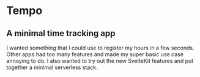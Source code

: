 # Tempo

## A minimal time tracking app

I wanted something that I could use to register my hours in a few seconds. Other apps had too many features and made my super basic use case annoying to do.
I also wanted to try out the new SvelteKit features and put together a minimal serverless stack.
